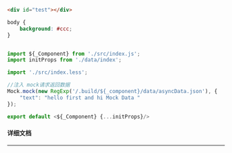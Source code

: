 ﻿```html
<div id="test"></div>
```

```css
body {
    background: #ccc;
}
```

```javascript

import ${_Component} from './src/index.js';
import initProps from './data/index';

import './src/index.less';

//注入 mock请求返回数据
Mock.mock(new RegExp('/.build/${_component}/data/asyncData.json'), {
    "text": "hello first and hi Mock Data "
});

export default <${_Component} {...initProps}/>

```

#### 详细文档
---